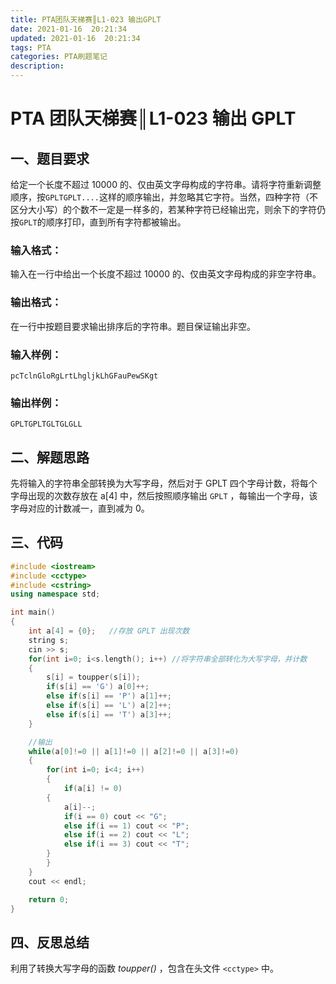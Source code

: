 ```yaml
---
title: PTA团队天梯赛║L1-023 输出GPLT
date: 2021-01-16  20:21:34
updated: 2021-01-16  20:21:34
tags: PTA
categories: PTA刷题笔记
description:
---
```


# PTA 团队天梯赛║L1-023  **输出 GPLT**

## 一、题目要求

给定一个长度不超过 10000 的、仅由英文字母构成的字符串。请将字符重新调整顺序，按`GPLTGPLT....`这样的顺序输出，并忽略其它字符。当然，四种字符（不区分大小写）的个数不一定是一样多的，若某种字符已经输出完，则余下的字符仍按`GPLT`的顺序打印，直到所有字符都被输出。

### 输入格式：

输入在一行中给出一个长度不超过 10000 的、仅由英文字母构成的非空字符串。

### 输出格式：

在一行中按题目要求输出排序后的字符串。题目保证输出非空。

### 输入样例：

```in
pcTclnGloRgLrtLhgljkLhGFauPewSKgt
```

### 输出样例：

```out
GPLTGPLTGLTGLGLL
```

## 二、解题思路

先将输入的字符串全部转换为大写字母，然后对于 GPLT 四个字母计数，将每个字母出现的次数存放在 a[4] 中，然后按照顺序输出 `GPLT` ，每输出一个字母，该字母对应的计数减一，直到减为 0。

## 三、代码

```cpp
#include <iostream>
#include <cctype>
#include <cstring>
using namespace std;

int main()
{
    int a[4] = {0};   //存放 GPLT 出现次数
    string s;
    cin >> s;
    for(int i=0; i<s.length(); i++) //将字符串全部转化为大写字母，并计数
    {
        s[i] = toupper(s[i]);
        if(s[i] == 'G') a[0]++;
        else if(s[i] == 'P') a[1]++;
        else if(s[i] == 'L') a[2]++;
        else if(s[i] == 'T') a[3]++;
    }

    //输出
    while(a[0]!=0 || a[1]!=0 || a[2]!=0 || a[3]!=0)
    {
        for(int i=0; i<4; i++)
        {
            if(a[i] != 0)
        {
            a[i]--;
            if(i == 0) cout << "G";
            else if(i == 1) cout << "P";
            else if(i == 2) cout << "L";
            else if(i == 3) cout << "T";
        }
        }
    }
    cout << endl;

    return 0;
}

```

## 四、反思总结

利用了转换大写字母的函数 *toupper()* ，包含在头文件 `<cctype>` 中。
